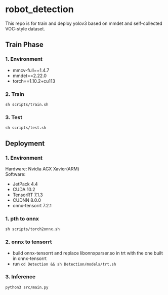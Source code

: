 # robot_detection
This repo is for train and deploy yolov3 based on mmdet and self-collected VOC-style dataset.
## Train Phase
### 1. Environment
* mmcv-full==1.4.7
* mmdet==2.22.0
* torch==1.10.2+cu113

### 2. Train
    sh scripts/train.sh

### 3. Test
    sh scripts/test.sh

## Deployment
### 1. Environment
Hardware: Nvidia AGX Xavier(ARM)  
Software: 
* JetPack 4.4
* CUDA 10.2
* TensorRT 7.1.3
* CUDNN 8.0.0
* onnx-tensorrt 7.2.1

### 1. pth to onnx
    sh scripts/torch2onnx.sh

### 2. onnx to tensorrt
* build onnx-tensorrt and replace libonnxparser.so in trt with the one built in onnx-tensorrt
* run `cd Detection && sh Detection/models/trt.sh`

### 3. Inference
    python3 src/main.py
